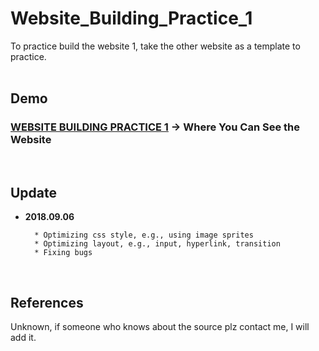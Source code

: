 # Website_Building_Practice_1

To practice build the website 1, take the other website as a template to practice.<br/>
<br/>

## Demo

### **[WEBSITE BUILDING PRACTICE 1](https://yschen25.github.io/Website_Building_Practice_1/) -> Where You Can See the Website**
<br/>

## Update

* **2018.09.06**

        * Optimizing css style, e.g., using image sprites
        * Optimizing layout, e.g., input, hyperlink, transition
        * Fixing bugs
<br/>

## References
Unknown, if someone who knows about the source plz contact me, I will add it.
